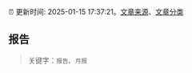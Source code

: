 :alarm_clock: 更新时间: 2025-01-15 17:37:21。[文章来源](/README.md)、[文章分类](/TAGS.md)

## 报告


> 关键字：`报告`、`月报`



